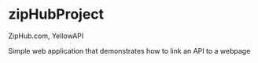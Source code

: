 # zipHubProject
ZipHub.com, YellowAPI

Simple web application that demonstrates how to link an API to a webpage
